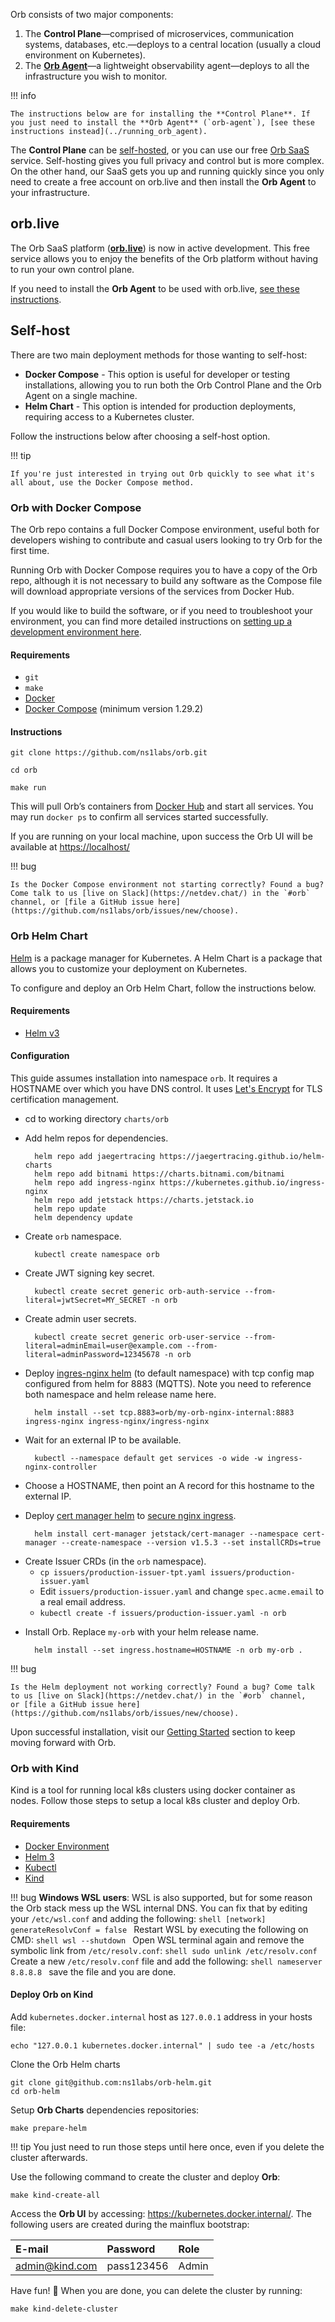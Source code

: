 Orb consists of two major components:

1. The **Control Plane**—comprised of microservices, communication systems, databases, etc.—deploys to a 
central location (usually a cloud environment on Kubernetes).
1. The **[Orb Agent](../running_orb_agent)**—a lightweight observability agent—deploys to all the infrastructure you wish to monitor.

!!! info
    
    The instructions below are for installing the **Control Plane**. If you just need to install the **Orb Agent** (`orb-agent`), [see these instructions instead](../running_orb_agent).

The **Control Plane** can be [self-hosted](#self-host), or you can use our free [Orb SaaS](#orblive) service. Self-hosting gives you full privacy and control but is more complex. On the other hand, our SaaS gets you up and running quickly since you only need to create a free account on orb.live and then install the **Orb Agent** to your infrastructure.

## orb.live 
The Orb SaaS platform ([**orb.live**](http://orb.live)) is now in active development. This free service allows you to enjoy the benefits of the Orb platform without having to run your own control plane.

If you need to install the **Orb Agent** to be used with orb.live, [see these instructions](../running_orb_agent).

## Self-host
There are two main deployment methods for those wanting to self-host:

* **Docker Compose** - This option is useful for developer or testing installations, allowing you to run both the Orb Control Plane and the Orb Agent on a single machine.
* **Helm Chart** - This option is intended for production deployments, requiring access to a Kubernetes cluster.

Follow the instructions below after choosing a self-host option. 

!!! tip

    If you're just interested in trying out Orb quickly to see what it's all about, use the Docker Compose method.

### Orb with Docker Compose
The Orb repo contains a full Docker Compose environment, useful both for developers wishing to contribute and casual users looking to try Orb for the first time.

Running Orb with Docker Compose requires you to have a copy of the Orb repo, although it is not necessary to build any software as the Compose file will download appropriate versions of the services from Docker Hub.

If you would like to build the software, or if you need to troubleshoot your environment, you can find more detailed instructions on [setting up a development environment here](https://github.com/ns1labs/orb/wiki/Development-Environment-Configuration).

#### Requirements

* `git`
* `make`
* [Docker](https://docs.docker.com/engine/install/)
* [Docker Compose](https://docs.docker.com/compose/gettingstarted/) (minimum version 1.29.2)

#### Instructions

```shell
git clone https://github.com/ns1labs/orb.git
```
```shell
cd orb
```
```shell
make run
```

This will pull Orb’s containers from [Docker Hub](https://hub.docker.com/u/ns1labs) and start all services. You may run `docker ps` to confirm all services started successfully.

If you are running on your local machine, upon success the Orb UI will be available at [https://localhost/](https://localhost/)

!!! bug

    Is the Docker Compose environment not starting correctly? Found a bug? Come talk to us [live on Slack](https://netdev.chat/) in the `#orb` channel, or [file a GitHub issue here](https://github.com/ns1labs/orb/issues/new/choose).

### Orb Helm Chart
[Helm](https://helm.sh/) is a package manager for Kubernetes. A Helm Chart is a package that allows you to customize your deployment on Kubernetes.

To configure and deploy an Orb Helm Chart, follow the instructions below.

#### Requirements
* [Helm v3](https://helm.sh/docs/intro/quickstart/)

#### Configuration
This guide assumes installation into namespace `orb`. It requires a HOSTNAME over which you have DNS control. It uses [Let's Encrypt](https://letsencrypt.org/) for TLS certification management.

* cd to working directory `charts/orb`

* Add helm repos for dependencies.



        helm repo add jaegertracing https://jaegertracing.github.io/helm-charts
        helm repo add bitnami https://charts.bitnami.com/bitnami
        helm repo add ingress-nginx https://kubernetes.github.io/ingress-nginx
        helm repo add jetstack https://charts.jetstack.io
        helm repo update
        helm dependency update


* Create `orb` namespace.

        kubectl create namespace orb

* Create JWT signing key secret.

        kubectl create secret generic orb-auth-service --from-literal=jwtSecret=MY_SECRET -n orb

* Create admin user secrets.

        kubectl create secret generic orb-user-service --from-literal=adminEmail=user@example.com --from-literal=adminPassword=12345678 -n orb

* Deploy [ingres-nginx helm](https://kubernetes.github.io/ingress-nginx/deploy/#using-helm) (to default namespace) with tcp config map configured from helm for 8883 (MQTTS). Note you need to reference both namespace and helm release name here.

        helm install --set tcp.8883=orb/my-orb-nginx-internal:8883 ingress-nginx ingress-nginx/ingress-nginx

* Wait for an external IP to be available.

        kubectl --namespace default get services -o wide -w ingress-nginx-controller

* Choose a HOSTNAME, then point an A record for this hostname to the external IP.

* Deploy [cert manager helm](https://cert-manager.io/docs/installation/helm/) to [secure nginx ingress](https://cert-manager.io/v0.14-docs/tutorials/acme/ingress/).

        helm install cert-manager jetstack/cert-manager --namespace cert-manager --create-namespace --version v1.5.3 --set installCRDs=true

- Create Issuer CRDs (in the `orb` namespace).
    - `cp issuers/production-issuer-tpt.yaml issuers/production-issuer.yaml`
    - Edit `issuers/production-issuer.yaml` and change `spec.acme.email` to a real email address.
    - `kubectl create -f issuers/production-issuer.yaml -n orb`

* Install Orb. Replace `my-orb` with your helm release name.

        helm install --set ingress.hostname=HOSTNAME -n orb my-orb .

!!! bug

    Is the Helm deployment not working correctly? Found a bug? Come talk to us [live on Slack](https://netdev.chat/) in the `#orb` channel,
    or [file a GitHub issue here](https://github.com/ns1labs/orb/issues/new/choose).


Upon successful installation, visit our [Getting Started](https://orb.community/getting_started) section to keep moving forward with Orb.

### Orb with Kind

Kind is a tool for running local k8s clusters using docker container as nodes.
Follow those steps to setup a local k8s cluster and deploy Orb.

#### Requirements

- [Docker Environment](https://docs.docker.com/engine/install/debian/)
- [Helm 3](https://helm.sh/docs/intro/install/)
- [Kubectl](https://kubernetes.io/docs/tasks/tools/)
- [Kind](https://kind.sigs.k8s.io/docs/user/quick-start/#installation)

!!! bug
    **Windows WSL users**: WSL is also supported, but for some reason the Orb stack mess up the WSL internal DNS.
    You can fix that by editing your `/etc/wsl.conf` and adding the following:
    ```shell
    [network]
    generateResolvConf = false
    ```
    Restart WSL by executing the following on CMD:
    ```shell
    wsl --shutdown
    ```
    Open WSL terminal again and remove the symbolic link from `/etc/resolv.conf`:
    ```shell
    sudo unlink /etc/resolv.conf
    ```
    Create a new `/etc/resolv.conf` file and add the following:
    ```shell
    nameserver 8.8.8.8
    ```
    save the file and you are done.

#### Deploy Orb on Kind

Add `kubernetes.docker.internal` host as `127.0.0.1` address in your hosts file:
```shell
echo "127.0.0.1 kubernetes.docker.internal" | sudo tee -a /etc/hosts
```

Clone the Orb Helm charts
```shell
git clone git@github.com:ns1labs/orb-helm.git
cd orb-helm
``` 

Setup **Orb Charts** dependencies repositories:
```shell
make prepare-helm
```

!!! tip
    You just need to run those steps until here once, even if you delete the cluster afterwards.

Use the following command to create the cluster and deploy **Orb**:
```shell
make kind-create-all
```

Access the **Orb UI** by accessing: https://kubernetes.docker.internal/. The following users are created during the mainflux bootstrap:

| E-mail         | Password   | Role  |
| :------------- | :--------- | :---- |
| admin@kind.com | pass123456 | Admin |

Have fun! 🎉 When you are done, you can delete the cluster by running:
```shell
make kind-delete-cluster
```
